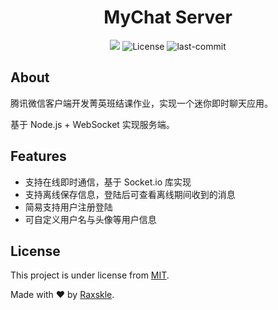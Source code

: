 <h1 align="center">MyChat Server</h1>

<p align="center">

<img src="https://img.shields.io/badge/language-JavaScript-F1E05A"/>

<img alt="License" src="https://img.shields.io/github/license/xiong35/Flicker-FE?color=64EDAC">

<img alt="last-commit" src="https://img.shields.io/github/last-commit/raxskle/MyChat-Server/main?color=64EDAC"/>

</p>

## About

腾讯微信客户端开发菁英班结课作业，实现一个迷你即时聊天应用。

基于 Node.js + WebSocket 实现服务端。

## Features

- 支持在线即时通信，基于 Socket.io 库实现
- 支持离线保存信息，登陆后可查看离线期间收到的消息
- 简易支持用户注册登陆
- 可自定义用户名与头像等用户信息

## License

This project is under license from [MIT](LICENSE.md).

Made with ❤️ by [Raxskle](https://github.com/raxskle).
